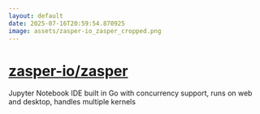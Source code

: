 ```yaml
---
layout: default
date: 2025-07-16T20:59:54.870925
image: assets/zasper-io_zasper_cropped.png
---
```


# [zasper-io/zasper](https://github.com/zasper-io/zasper)

Jupyter Notebook IDE built in Go with concurrency support, runs on web and desktop, handles multiple kernels
